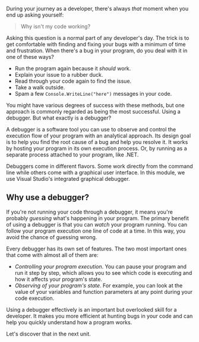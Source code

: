 During your journey as a developer, there's always *that* moment when you end up asking yourself:

> Why isn't my code working?

Asking this question is a normal part of any developer's day. The trick is to get comfortable with finding and fixing your bugs with a minimum of time and frustration. When there's a bug in your program, do you deal with it in one of these ways?

- Run the program again because it *should* work.
- Explain your issue to a rubber duck.
- Read through your code again to find the issue.
- Take a walk outside.
- Spam a few `Console.WriteLine("here")` messages in your code.

You might have various degrees of success with these methods, but one approach is commonly regarded as being the most successful. Using a debugger. But what exactly is a debugger?

A debugger is a software tool you can use to observe and control the execution flow of your program with an analytical approach. Its design goal is to help you find the root cause of a bug and help you resolve it. It works by hosting your program in its own execution process. Or, by running as a separate process attached to your program, like .NET.

Debuggers come in different flavors. Some work directly from the command line while others come with a graphical user interface. In this module, we use Visual Studio's integrated graphical debugger.

## Why use a debugger?

If you're not running your code through a debugger, it means you're probably *guessing* what's happening in your program. The primary benefit of using a debugger is that you can *watch* your program running. You can follow your program execution one line of code at a time. In this way, you avoid the chance of guessing wrong.

Every debugger has its own set of features. The two most important ones that come with almost all of them are:

- *Controlling your program execution*. You can pause your program and run it step by step, which allows you to see which code is executing and how it affects your program's state.
- *Observing of your program's state*. For example, you can look at the value of your variables and function parameters at any point during your code execution.

Using a debugger effectively is an important but overlooked skill for a developer. It makes you more efficient at hunting bugs in your code and can help you quickly understand how a program works.

Let's discover that in the next unit.
